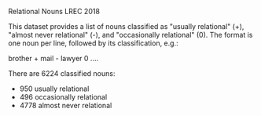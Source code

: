Relational Nouns LREC 2018

This dataset provides a list of nouns classified as "usually relational" (+),
"almost never relational" (-), and "occasionally relational" (0).  The format
is one noun per line, followed by its classification, e.g.:

brother +
mail    -
lawyer  0
....

There are 6224 classified nouns:
 - 950 usually relational
 - 496 occasionally relational
 - 4778 almost never relational
